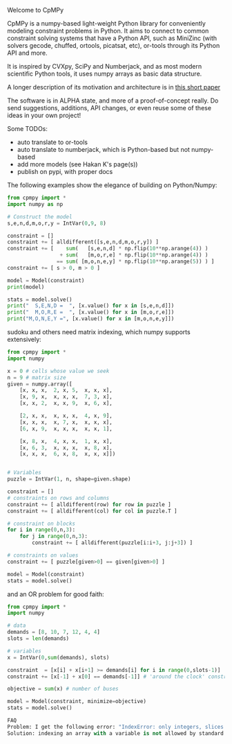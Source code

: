 Welcome to CpMPy

CpMPy is a numpy-based light-weight Python library for conveniently modeling constraint problems in Python. It aims to connect to common constraint solving systems that have a Python API, such as MiniZinc (with solvers gecode, chuffed, ortools, picatsat, etc), or-tools through its Python API and more.

It is inspired by CVXpy, SciPy and Numberjack, and as most modern scientific Python tools, it uses numpy arrays as basic data structure.

A longer description of its motivation and architecture is in [this short paper](./docs/modref19_cppy.pdf)

The software is in ALPHA state, and more of a proof-of-concept really. Do send suggestions, additions, API changes, or even reuse some of these ideas in your own project!

Some TODOs:
- auto translate to or-tools
- auto translate to numberjack, which is Python-based but not numpy-based
- add more models (see Hakan K's page(s))
- publish on pypi, with proper docs

The following examples show the elegance of building on Python/Numpy:
```python
from cpmpy import *
import numpy as np

# Construct the model
s,e,n,d,m,o,r,y = IntVar(0,9, 8)

constraint = []
constraint += [ alldifferent([s,e,n,d,m,o,r,y]) ]
constraint += [    sum(   [s,e,n,d] * np.flip(10**np.arange(4)) )
                 + sum(   [m,o,r,e] * np.flip(10**np.arange(4)) )
                == sum( [m,o,n,e,y] * np.flip(10**np.arange(5)) ) ]
constraint += [ s > 0, m > 0 ]

model = Model(constraint)
print(model)

stats = model.solve()
print("  S,E,N,D =  ", [x.value() for x in [s,e,n,d]])
print("  M,O,R,E =  ", [x.value() for x in [m,o,r,e]])
print("M,O,N,E,Y =", [x.value() for x in [m,o,n,e,y]])
```

sudoku and others need matrix indexing, which numpy supports extensively:
```python
from cpmpy import *
import numpy

x = 0 # cells whose value we seek
n = 9 # matrix size
given = numpy.array([
    [x, x, x,  2, x, 5,  x, x, x],
    [x, 9, x,  x, x, x,  7, 3, x],
    [x, x, 2,  x, x, 9,  x, 6, x],

    [2, x, x,  x, x, x,  4, x, 9],
    [x, x, x,  x, 7, x,  x, x, x],
    [6, x, 9,  x, x, x,  x, x, 1],

    [x, 8, x,  4, x, x,  1, x, x],
    [x, 6, 3,  x, x, x,  x, 8, x],
    [x, x, x,  6, x, 8,  x, x, x]])


# Variables
puzzle = IntVar(1, n, shape=given.shape)

constraint = []
# constraints on rows and columns
constraint += [ alldifferent(row) for row in puzzle ]
constraint += [ alldifferent(col) for col in puzzle.T ]

# constraint on blocks
for i in range(0,n,3):
    for j in range(0,n,3):
        constraint += [ alldifferent(puzzle[i:i+3, j:j+3]) ]

# constraints on values
constraint += [ puzzle[given>0] == given[given>0] ]

model = Model(constraint)
stats = model.solve()
```

and an OR problem for good faith:
```python
from cpmpy import *
import numpy

# data
demands = [8, 10, 7, 12, 4, 4]
slots = len(demands)

# variables
x = IntVar(0,sum(demands), slots)

constraint  = [x[i] + x[i+1] >= demands[i] for i in range(0,slots-1)]
constraint += [x[-1] + x[0] == demands[-1]] # 'around the clock' constraint

objective = sum(x) # number of buses

model = Model(constraint, minimize=objective)
stats = model.solve()

FAQ
Problem: I get the following error: "IndexError: only integers, slices (`:`), ellipsis (`...`), numpy.newaxis (`None`) and integer or boolean arrays are valid indices"
Solution: indexing an array with a variable is not allowed by standard numpy arrays, but it is allowed by CpMPy-numpy arrays. First convert your numpy array to a CpMPy-numpy array with the 'cparray()' wrapper: m = cparray(m); m[X] == True
```
